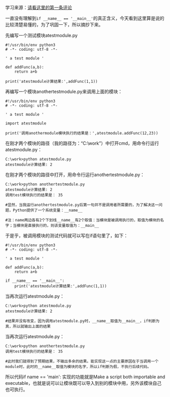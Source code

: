 学习来源：[请看这里的第一条评论](https://www.liaoxuefeng.com/wiki/0014316089557264a6b348958f449949df42a6d3a2e542c000/001431845183474e20ee7e7828b47f7b7607f2dc1e90dbb000#0)
	
一直没有理解到`if __name__ == '__main__'`的真正含义，今天看到这里算是说的比较清楚易懂的，为了巩固一下，所以摘抄下来。

先编写一个测试模块atestmodule.py

``` python?linenums
#!/usr/bin/env python3
# -*- coding: utf-8 -*-

' a test module '

def addFunc(a,b):  
    return a+b  

print('atestmodule计算结果:',addFunc(1,1))
```
再编写一个模块anothertestmodule.py来调用上面的模块：

``` python?linenums
#!/usr/bin/env python3
# -*- coding: utf-8 -*-

' a test module '

import atestmodule

print('调用anothermodule模块执行的结果是：',atestmodule.addFunc(12,23))
```
在刚才两个模块的路径（我的路径为：“C:\work”）中打开cmd，用命令行运行atestmodule.py：

``` cmd?linenums
C:\work>python atestmodule.py
atestmodule计算结果: 2
```
在刚才两个模块的路径中打开，用命令行运行anothertestmodule.py：

``` cmd?linenums
C:\work>python anothertestmodule.py
atestmodule计算结果: 2
调用test模块执行的结果是： 35

#显然，当我运行anothertestmodule.py后第一句并不是调用者所需要的，为了解决这一问题，Python提供了一个系统变量：__name__

#注：name两边各有2个下划线__name__有2个取值：当模块是被调用执行的，取值为模块的名字；当模块是直接执行的，则该变量取值为：__main__
```

于是乎，被调用模块的测试代码就可以写在if语句里了，如下：

``` python?linenums
#!/usr/bin/env python3
# -*- coding: utf-8 -*-

' a test module '

def addFunc(a,b):  
    return a+b  

if __name__ == '__main__':  
    print('atestmodule计算结果:',addFunc(1,1))
```
当再次运行atestmodule.py：

``` cmd?linenums
C:\work>python atestmodule.py
atestmodule计算结果: 2

#结果并没有改变，因为调用atestmodule.py时，__name__取值为__main__，if判断为真，所以就输出上面的结果
```
当再次运行atestmodule.py：

``` cmd?linenums
C:\work>python anothertestmodule.py
调用test模块执行的结果是： 35

#此时我们就得到了预期结果，不输出多余的结果。能实现这一点的主要原因在于当调用一个module时，此时的__name__取值为模块的名字，所以if判断为假，不执行后续代码。
```
所以代码if name == 'main': 实现的功能就是Make a script both importable and executable，也就是说可以让模块既可以导入到别的模块中用，另外该模块自己也可执行。